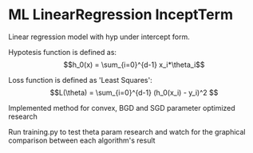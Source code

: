 # ML LinearRegression InceptTerm

Linear regression model with hyp under intercept form.

Hypotesis function is defined as: $$h_0(x) = \sum_{i=0}^{d-1} x_i*\theta_i$$


Loss function is defined as 'Least Squares': $$L(\theta) = \sum_{i=0}^{d-1} (h_0(x_i) - y_i)^2 $$


Implemented method for convex, BGD and SGD parameter optimized research

Run training.py to test theta param research and watch for the graphical comparison between each algorithm's result


